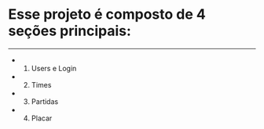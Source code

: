 # Esse projeto é composto de 4 seções principais:
__________________________________________________
 - 1. Users e Login
 - 2. Times
 - 3. Partidas
 - 4. Placar
